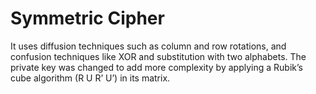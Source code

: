 # Symmetric Cipher

It uses diffusion techniques such as column and row rotations, and confusion techniques like XOR and substitution with two alphabets. The private key was changed to add more complexity by applying a Rubik’s cube algorithm (R U R’ U’) in its matrix.
